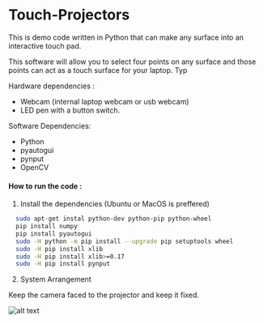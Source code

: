 # Touch-Projectors
This is demo code written in Python that can make any surface into an interactive touch pad.

This software will allow you to select four points on any surface and those points can act as a touch surface for your laptop. Typ

Hardware dependencies :

- Webcam (internal laptop webcam or usb webcam)
- LED pen with a button switch.


Software Dependencies:
- Python
- pyautogui
- pynput
- OpenCV

#### How to run the code : ####

1. Install the dependencies (Ubuntu or MacOS is preffered)

```bash
  sudo apt-get instal python-dev python-pip python-wheel
  pip install numpy
  pip install pyautogui
  sudo -H python -m pip install --upgrade pip setuptools wheel 
  sudo -H pip install xlib
  sudo -H pip install xlib>=0.17
  sudo -H pip install pynput
```
2. System Arrangement

Keep the camera faced to the projector and keep it fixed. 

![alt text](https://github.com/huzz/Touch-Projectors/blob/master/system_arrangement.png)
  
